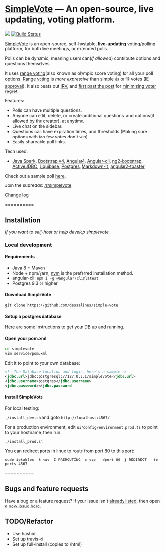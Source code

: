 [SimpleVote](http://simplevote.com) &mdash; An open-source, live updating, voting platform.
==========
![](http://img.shields.io/version/0.0.1.png?color=green)
[![Build Status](https://travis-ci.org/dessalines/simple-vote.svg?branch=master)](https://travis-ci.org/dessalines/simple-vote)

<!---

-->

[SimpleVote](http://simplevote.com) is an open-source, self-hostable, **live-updating** voting/polling platform, for both live meetings, or extended polls. 

Polls can be dynamic, meaning users can(*if allowed*) contribute options and questions themselves.

It uses [range voting](http://rangevoting.org/UniqBest.html)(also known as olympic score voting) for all your poll options. [Range voting](http://rangevoting.org/) is *more expressive* than simple :thumbsup: or :thumbsdown: votes (IE [approval](http://rangevoting.org/AppExec.html)). It also beats out [IRV](http://rangevoting.org/rangeVirv.html), and [first past the post](http://rangevoting.org/Plurality.html) for [minimizing voter regret](http://rangevoting.org/UniqBest.html).

Features:
- Polls can have multiple questions.
- Anyone can edit, delete, or create additional questions, and options(if allowed by the creator), at anytime.
- Live chat on the sidebar. 
- Questions can have expiration times, and thresholds (Making sure options with too few votes don't win). 
- Easily shareable poll links.

Tech used:
- [Java Spark](https://github.com/perwendel/spark), [Bootstrap v4](https://github.com/twbs/bootstrap), [Angular4](https://github.com/angular/angular), [Angular-cli](https://github.com/angular/angular-cli), [ng2-bootstrap](http://valor-software.com/ng2-bootstrap/), [ActiveJDBC](http://javalite.io/activejdbc), [Liquibase](http://www.liquibase.org/), [Postgres](https://www.postgresql.org/), [Markdown-it](https://github.com/markdown-it/markdown-it), [angular2-toaster](https://github.com/Stabzs/Angular2-Toaster)

Check out a sample poll [here](http://simplevote.com/#/poll/1).

Join the subreddit: [/r/simplevote](https://www.reddit.com/r/simplevote/)

[Change log](https://github.com/dessalines/simple-vote/issues/closed)

==========

## Installation 

*If you want to self-host or help develop simplevote.*

### Local development

#### Requirements
- Java 8 + Maven
- Node + npm/yarn, [nvm](https://github.com/creationix/nvm) is the preferred installation method.
- angular-cli: `npm i -g @angular/cli@latest`
- Postgres 9.3 or higher

#### Download SimpleVote
`git clone https://github.com/dessalines/simple-vote`

#### Setup a postgres database
[Here](https://www.digitalocean.com/community/tutorials/how-to-install-and-use-postgresql-on-ubuntu-16-04) are some instructions to get your DB up and running.

#### Open your pom.xml
```sh
cd simplevote
vim service/pom.xml
```

Edit it to point to your own database:
```xml
<!--The Database location and login, here's a sample-->
<jdbc.url>jdbc:postgresql://127.0.0.1/simplevote</jdbc.url>
<jdbc.username>postgres</jdbc.username>
<jdbc.password></jdbc.password
```

#### Install SimpleVote

For local testing: 

`./install_dev.sh` and goto `http://localhost:4567/`

For a production environment, edit `ui/config/environment.prod.ts` to point to your hostname, then run:

`./install_prod.sh`

You can redirect ports in linux to route from port 80 to this port:

`sudo iptables -t nat -I PREROUTING -p tcp --dport 80 -j REDIRECT --to-ports 4567`

==========

## Bugs and feature requests
Have a bug or a feature request? If your issue isn't [already listed](https://github.com/dessalines/simple-vote/issues/), then open a [new issue here](https://github.com/dessalines/simple-vote/issues/new).


## TODO/Refactor

- Use hashid
- Set up travis-ci
- Set up full-install (copies to /html)

